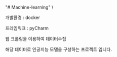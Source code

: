 "# Machine-learning" \

개발환경 : docker

프레임워크 : pyCharm

웹 크롤링을 이용하여 데이터수집

해당 데이터로 인공지능 모델을 구성하는 프로젝트 입니다.
